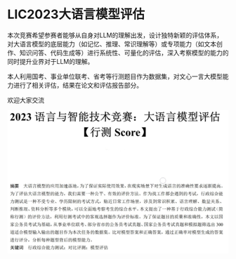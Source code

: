 # LIC2023大语言模型评估
本次竞赛希望参赛者能够从自身对LLM的理解出发，设计独特新颖的评估体系，对大语言模型的底层能力（如记忆、推理、常识理解等）或专项能力（如文本创作、知识问答、代码生成等）进行系统性、可量化的评估，深入考察模型的能力的同时提升业界对于LLM的理解。

本人利用国考、事业单位联考、省考等行测题目作为数据集，对文心一言大模型能力进行了相关评估，结果在论文和评估报告部分。

欢迎大家交流

![LIC2023](abstract.JPG)